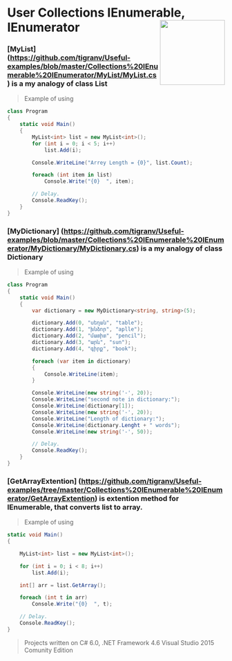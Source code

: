 # User Collections IEnumerable, IEnumerator  <img src="https://cloud.githubusercontent.com/assets/24522089/21962098/41a510c8-db36-11e6-95ef-eb392a0a1919.png" align="right" width="150px" height="150px" /> 

### [MyList] (https://github.com/tigranv/Useful-examples/blob/master/Collections%20IEnumerable%20IEnumerator/MyList/MyList.cs) is a my analogy of class List<T>

> Example of using

```c#
class Program
{
    static void Main()
    {
        MyList<int> list = new MyList<int>();
        for (int i = 0; i < 5; i++)
            list.Add(i);

        Console.WriteLine("Arrey Length = {0}", list.Count);

        foreach (int item in list)
            Console.Write("{0}  ", item);

        // Delay.
        Console.ReadKey();
    }
}
```


### [MyDictionary] (https://github.com/tigranv/Useful-examples/blob/master/Collections%20IEnumerable%20IEnumerator/MyDictionary/MyDictionary.cs) is a my analogy of class Dictionary<T>

> Example of using

```c#
class Program
{
    static void Main()
    {
        var dictionary = new MyDictionary<string, string>(5);

        dictionary.Add(0, "սեղան", "table");
        dictionary.Add(1, "խնձոր", "aplle");
        dictionary.Add(2, "մատիտ", "pencil");
        dictionary.Add(3, "արև", "sun");
        dictionary.Add(4, "գիրք", "book");

        foreach (var item in dictionary)
        {
            Console.WriteLine(item);
        }

        Console.WriteLine(new string('-', 20));
        Console.WriteLine("second note in dictionary:");
        Console.WriteLine(dictionary[1]);
        Console.WriteLine(new string('-', 20));
        Console.WriteLine("Length of dictionary:");
        Console.WriteLine(dictionary.Lenght + " words");
        Console.WriteLine(new string('-', 50));

        // Delay.
        Console.ReadKey();
    }
}
```

### [GetArrayExtention] (https://github.com/tigranv/Useful-examples/tree/master/Collections%20IEnumerable%20IEnumerator/GetArrayExtention) is extention method for IEnumerable<T>, that converts list to array.

> Example of using

```c#
static void Main()
{

    MyList<int> list = new MyList<int>();

    for (int i = 0; i < 8; i++)
        list.Add(i);

    int[] arr = list.GetArray();

    foreach (int t in arr)
        Console.Write("{0}  ", t);

    // Delay.
    Console.ReadKey();
}
```

> Projects written on C# 6.0, .NET Framework 4.6 Visual Studio 2015 Comunity Edition
